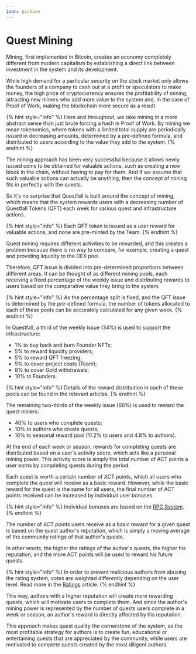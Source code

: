 ```yaml
---
icon: pickaxe
---
```


# Quest Mining

Mining, first implemented in Bitcoin, creates an economy completely different from modern capitalism by establishing a direct link between investment in the system and its development.

While high demand for a particular security on the stock market only allows the founders of a company to cash out at a profit or speculators to make money, the high price of cryptocurrency ensures the profitability of mining, attracting new miners who add more value to the system and, in the case of Proof of Work, making the blockchain more secure as a result.

{% hint style="info" %}
Here and throughout, we take mining in a more abstract sense than just brute forcing a hash in Proof of Work. By mining we mean tokenomics, where tokens with a limited total supply are periodically issued in decreasing amounts, determined by a pre-defined formula, and distributed to users according to the value they add to the system.
{% endhint %}

The mining approach has been very successful because it allows newly issued coins to be obtained for valuable actions, such as creating a new block in the chain, without having to pay for them. And if we assume that such valuable actions can actually be anything, then the concept of mining fits in perfectly with the quests.

So it's no surprise that Questfall is built around the concept of mining, which means that the system rewards users with a decreasing number of Questfall Tokens (QFT) each week for various quest and infrastructure actions.

{% hint style="info" %}
Each QFT token is issued as a user reward for valuable actions, and none are pre-minted by the Team.
{% endhint %}

Quest mining requires different activities to be rewarded, and this creates a problem because there is no way to compare, for example, creating a quest and providing liquidity to the DEX pool.&#x20;

Therefore, QFT issue is divided into pre-determined proportions between different areas. It can be thought of as different mining pools, each receiving a fixed percentage of the weekly issue and distributing rewards to users based on the comparative value they bring to the system.

{% hint style="info" %}
As the percentage split is fixed, and the QFT issue is determined by the pre-defined formula, the number of tokens allocated to each of these pools can be accurately calculated for any given week.
{% endhint %}

In Questfall, a third of the weekly issue (34%) is used to support the infrastructure:

* 1% to buy back and burn Founder NFTs;
* 5% to reward liquidity providers;
* 5% to reward QFT freezing;
* 5% to cover project costs (Team);
* 8% to cover Gold withdrawals;
* 10% to Founders.

{% hint style="info" %}
Details of the reward distribution in each of these pools can be found in the relevant articles.
{% endhint %}

The remaining two-thirds of the weekly issue (66%) is used to reward the quest miners:

* 40% to users who complete quests;
* 10% to authors who create quests;
* 16% to seasonal reward pool (11.2% to users and 4.8% to authors).

At the end of each week or season, rewards for completing quests are distributed based on a user's activity score, which acts like a personal mining power. This activity score is simply the total number of ACT points a user earns by completing quests during the period.

Each quest is worth a certain number of ACT points, which all users who complete the quest will receive as a basic reward. However, while the basic reward for the quest is the same for all users, the final number of ACT points received can be increased by individual user bonuses.

{% hint style="info" %}
Individual bonuses are based on the [RPG System](rpg-system.md).
{% endhint %}

The number of ACT points users receive as a basic reward for a given quest is based on the quest author's reputation, which is simply a moving average of the community ratings of that author's quests.&#x20;

In other words, the higher the ratings of the author's quests, the higher his reputation, and the more ACT points will be used to reward his future quests.

{% hint style="info" %}
In order to prevent malicious authors from abusing the rating system, votes are weighted differently depending on the user level. Read more in the [Ratings](../author-mining/ratings.md) article.
{% endhint %}

This way, authors with a higher reputation will create more rewarding quests, which will motivate users to complete them. And since the author's mining power is represented by the number of quests users complete in a week or season, an author's reward is directly affected by his reputation.

This approach makes quest quality the cornerstone of the system, as the most profitable strategy for authors is to create fun, educational or entertaining quests that are appreciated by the community, while users are motivated to complete quests created by the most diligent authors.
